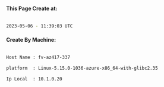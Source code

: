 
   
#### This Page Create at:

```bash

2023-05-06 - 11:39:03 UTC

```

#### Create By Machine:

```bash

Host Name : fv-az417-337

platform  : Linux-5.15.0-1036-azure-x86_64-with-glibc2.35

Ip Local  : 10.1.0.20

```

